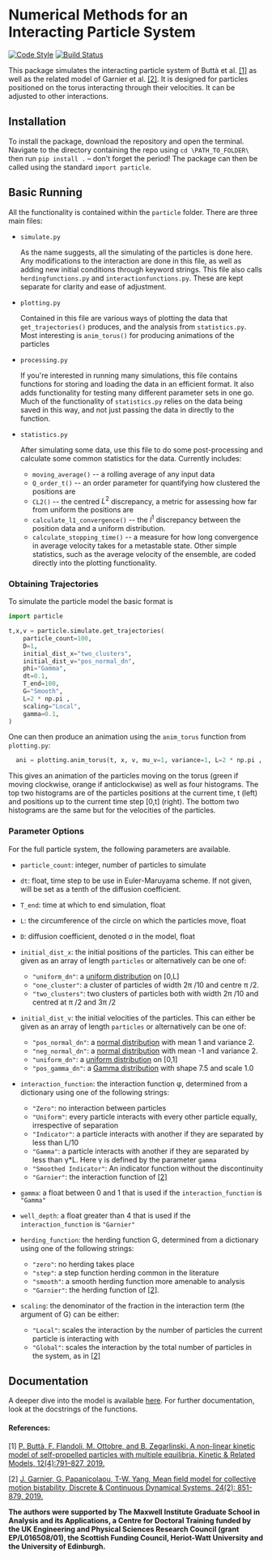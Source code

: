 # Numerical Methods for an Interacting Particle System

 [![Code Style](https://img.shields.io/badge/code%20style-black-000000.svg)](https://github.com/psf/black)
 [![Build Status](https://travis-ci.com/Tom271/InteractingParticleSystems.svg?branch=master)](https://travis-ci.com/Tom271/InteractingParticleSystems)

This package simulates the interacting particle system of Buttà et al. [[1]](#references) as well as the related model of Garnier et al. [[2]](#references). It is designed for particles positioned on the torus interacting through their velocities. It can be adjusted to other interactions.

## Installation
  To install the package, download the repository and open the terminal. Navigate to the directory containing the repo using `cd \PATH_TO_FOLDER\` then run `pip install .` – don't forget the period! The package can then be called using the standard  `import particle`.

## Basic Running
  All the functionality is contained within the `particle` folder. There are three main files:
  - `simulate.py`

    As the name suggests, all the simulating of the particles is done here. Any modifications to the interaction are done in this file, as well as adding new initial conditions through keyword strings. This file also calls `herdingfunctions.py` and `interactionfunctions.py`. These are kept separate for clarity and ease of adjustment.
  - `plotting.py`

    Contained in this file are various ways of plotting the data that `get_trajectories()` produces, and the analysis from `statistics.py`. Most interesting is `anim_torus()` for producing animations of the particles
  - `processing.py`

    If you're interested in running many simulations, this file contains functions for storing and loading the data in an efficient format. It also adds functionality for testing many different parameter sets in one go. Much of the functionality of `statistics.py` relies on the data being saved in this way, and not just passing the data in directly to the function.
  - `statistics.py`

    After simulating some data, use this file to do some post-processing and calculate some common statistics for the data. Currently includes:
      - `moving_average()` -- a rolling average of any input data
      - `Q_order_t()` -- an order parameter for quantifying how clustered the positions are
      - `CL2()` -- the centred $L^2$ discrepancy, a metric for assessing how far from uniform the positions are
      - `calculate_l1_convergence()` -- the $l^1$ discrepancy between the position data and a uniform distribution.
      - `calculate_stopping_time()` -- a measure for how long convergence in average velocity takes for a metastable state.
  Other simple statistics, such as the average velocity of the ensemble, are coded directly into the plotting functionality.


### Obtaining Trajectories
  To simulate the particle model the basic format is
  ```python
  import particle

  t,x,v = particle.simulate.get_trajectories(
      particle_count=100,
      D=1,
      initial_dist_x="two_clusters",
      initial_dist_v="pos_normal_dn",
      phi="Gamma",
      dt=0.1,
      T_end=100,
      G="Smooth",
      L=2 * np.pi ,
      scaling="Local",
      gamma=0.1,
  )
  ```
One can then produce an animation using the `anim_torus` function from `plotting.py`:
```python
  ani = plotting.anim_torus(t, x, v, mu_v=1, variance=1, L=2 * np.pi , framestep=1)
```
This gives an animation of the particles moving on the torus (green if moving clockwise, orange if anticlockwise) as well as four histograms. The top two histograms are of the particles positions at the current time, t (left) and positions up to the current time step [0,t] (right). The bottom two histograms are the same but for the velocities of the particles.



### Parameter Options
  For the full particle system, the following parameters are available.
  - `particle_count`: integer, number of particles to simulate

  - `dt`: float, time step to be use in Euler-Maruyama scheme. If not given, will be set as a tenth of the diffusion coefficient.

  - `T_end`: time at which to end simulation, float

  - `L`: the circumference of the circle on which the particles move, float

  - `D`: diffusion coefficient, denoted σ in the model, float

  - `initial_dist_x`: the initial positions of the particles. This can either be given as an array of length `particles` or alternatively can be one of:
    + `"uniform_dn"`: a [uniform distribution](https://en.wikipedia.org/wiki/Uniform_distribution_(continuous)) on [0,L]
    + `"one_cluster"`: a cluster of particles of width 2π /10 and centre π /2.
    + `"two_clusters"`: two clusters of particles both with width 2π /10 and centred at  π /2 and 3π /2

  - `initial_dist_v`:  the initial velocities of the particles. This can either be given as an array of length `particles` or alternatively can be one of:
    + `"pos_normal_dn"`: a [normal distribution](https://en.wikipedia.org/wiki/Normal_distribution) with mean 1 and variance 2.
    + `"neg_normal_dn"`: a [normal distribution](https://en.wikipedia.org/wiki/Normal_distribution) with mean -1 and variance 2.
    + `"uniform_dn"`: a [uniform distribution](https://en.wikipedia.org/wiki/Uniform_distribution_(continuous)) on [0,1]
    + `"pos_gamma_dn"`: a [Gamma distribution](https://en.wikipedia.org/wiki/Gamma_distribution) with shape 7.5 and scale 1.0

  - `interaction_function`: the interaction function φ, determined from a dictionary using one of the following strings:
    + `"Zero"`: no interaction between particles
    + `"Uniform"`: every particle interacts with every other particle equally, irrespective of separation
    + `"Indicator"`: a particle interacts with another if they are separated by less than L/10
    + `"Gamma"`: a particle interacts with another if they are separated by less than γ*L. Here γ is defined by the parameter `gamma`
    + `"Smoothed Indicator"`: An indicator function without the discontinuity
    + `"Garnier"`: the interaction function of [[2]](#references)

  - `gamma`: a float between 0 and 1 that is used if the `interaction_function` is ``"Gamma"``

  - `well_depth`: a float greater than 4 that is used if the `interaction_function` is ``"Garnier"``

  - `herding_function`: the herding function G, determined from a dictionary using one of the following strings:
    + `"zero"`: no herding takes place
    + `"step"`: a step function herding common in the literature
    + `"smooth"`: a smooth herding function more amenable to analysis
    + `"Garnier"`: the herding function of [[2]](#references).


  - `scaling`: the denominator of the fraction in the interaction term (the argument of G) can be either:
    + `"Local"`: scales the interaction by the number of particles the current particle is interacting with
    + `"Global"`: scales the interaction by the total number of particles in the system, as in [[2]](#references)


## Documentation
  A deeper dive into the model is available [here](https://tom271.github.io/InteractingParticleSystems/). For further documentation, look at the docstrings of the functions.

#### References:
[1] [P. Buttà, F. Flandoli, M. Ottobre, and B. Zegarlinski. A non-linear kinetic model of self-propelled particles with multiple equilibria. Kinetic & Related Models, 12(4):791–827, 2019.](https://arxiv.org/abs/1804.01247)

[2] [J. Garnier, G. Papanicolaou, T-W. Yang, Mean field model for collective motion bistability, Discrete & Continuous Dynamical Systems, 24(2): 851-879, 2019.](https://arxiv.org/abs/1611.02194)


**The authors were supported by The Maxwell Institute Graduate School in Analysis and its Applications, a Centre for Doctoral Training funded by the UK Engineering and Physical Sciences Research Council (grant EP/L016508/01), the Scottish Funding Council, Heriot-Watt University and the University of Edinburgh.**
